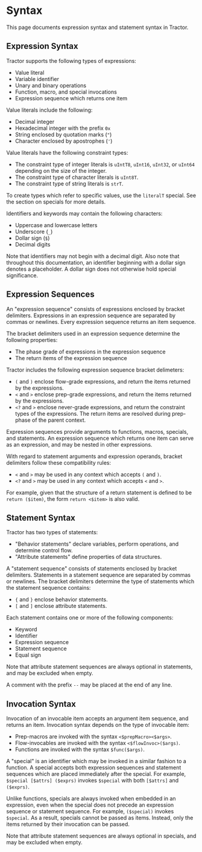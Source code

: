 
# Syntax

This page documents expression syntax and statement syntax in Tractor.

## Expression Syntax

Tractor supports the following types of expressions:

* Value literal
* Variable identifier
* Unary and binary operations
* Function, macro, and special invocations
* Expression sequence which returns one item

Value literals include the following:

* Decimal integer
* Hexadecimal integer with the prefix `0x`
* String enclosed by quotation marks (`"`)
* Character enclosed by apostrophes (`'`)

Value literals have the following constraint types:

* The constraint type of integer literals is `uIntT8`, `uInt16`, `uInt32`, or `uInt64` depending on the size of the integer.
* The constraint type of character literals is `uInt8T`.
* The constraint type of string literals is `strT`.

To create types which refer to specific values, use the `literalT` special. See the section on specials for more details.

Identifiers and keywords may contain the following characters:

* Uppercase and lowercase letters
* Underscore (`_`)
* Dollar sign (`$`)
* Decimal digits

Note that identifiers may not begin with a decimal digit. Also note that throughout this documentation, an identifier beginning with a dollar sign denotes a placeholder. A dollar sign does not otherwise hold special significance.

## Expression Sequences

An "expression sequence" consists of expressions enclosed by bracket delimiters. Expressions in an expression sequence are separated by commas or newlines. Every expression sequence returns an item sequence.

The bracket delimiters used in an expression sequence determine the following properties:

* The phase grade of expressions in the expression sequence
* The return items of the expression sequence

Tractor includes the following expression sequence bracket delimeters:

* `(` and `)` enclose flow-grade expressions, and return the items returned by the expressions.
* `<` and `>` enclose prep-grade expressions, and return the items returned by the expressions.
* `<?` and `>` enclose never-grade expressions, and return the constraint types of the expressions. The return items are resolved during prep-phase of the parent context.

Expression sequences provide arguments to functions, macros, specials, and statements. An expression sequence which returns one item can serve as an expression, and may be nested in other expressions.

With regard to statement arguments and expression operands, bracket delimiters follow these compatibility rules:

* `<` and `>` may be used in any context which accepts `(` and `)`.
* `<?` and `>` may be used in any context which accepts `<` and `>`.

For example, given that the structure of a return statement is defined to be `return ($item)`, the form `return <$item>` is also valid.

## Statement Syntax

Tractor has two types of statements:

* "Behavior statements" declare variables, perform operations, and determine control flow.
* "Attribute statements" define properties of data structures.

A "statement sequence" consists of statements enclosed by bracket delimiters. Statements in a statement sequence are separated by commas or newlines. The bracket delimiters determine the type of statements which the statement sequence contains:

* `{` and `}` enclose behavior statements.
* `[` and `]` enclose attribute statements.

Each statement contains one or more of the following components:

* Keyword
* Identifier
* Expression sequence
* Statement sequence
* Equal sign

Note that attribute statement sequences are always optional in statements, and may be excluded when empty.

A comment with the prefix `--` may be placed at the end of any line.

## Invocation Syntax

Invocation of an invocable item accepts an argument item sequence, and returns an item. Invocation syntax depends on the type of invocable item:

* Prep-macros are invoked with the syntax `<$prepMacro><$args>`.
* Flow-invocables are invoked with the syntax `<$flowInvoc>($args)`.
* Functions are invoked with the syntax `$func($args)`.

A "special" is an identifier which may be invoked in a similar fashion to a function. A special accepts both expression sequences and statement sequences which are placed immediately after the special. For example, `$special [$attrs] ($exprs)` invokes `$special` with both `[$attrs]` and `($exprs)`.

Unlike functions, specials are always invoked when embedded in an expression, even when the special does not precede an expression sequence or statement sequence. For example, `($special)` invokes `$special`. As a result, specials cannot be passed as items. Instead, only the items returned by their invocation can be passed.

Note that attribute statement sequences are always optional in specials, and may be excluded when empty.


